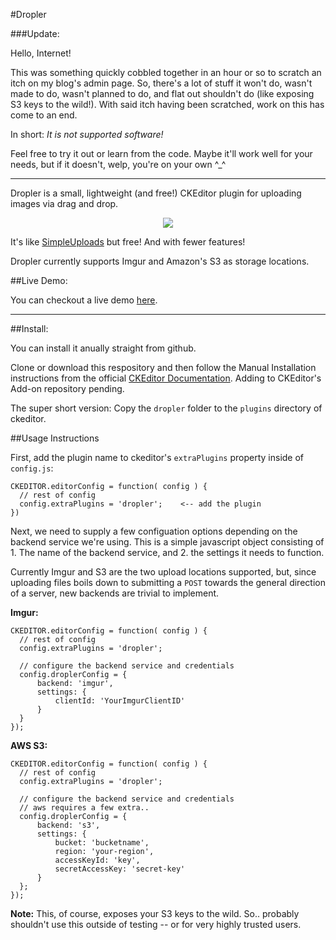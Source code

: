 #Dropler

###Update:

Hello, Internet! 

This was something quickly cobbled together in an hour or so to scratch an itch on my blog's admin page. So, there's a lot of stuff it won't do, wasn't made to do, wasn't planned to do, and flat out shouldn't do (like exposing S3 keys to the wild!). With said itch having been scratched, work on this has come to an end. 

In short: _It is not supported software!_

Feel free to try it out or learn from the code. Maybe it'll work well for your needs, but if it doesn't, welp, you're on your own ^_^

--------------

Dropler is a small, lightweight (and free!) CKEditor plugin for uploading images via drag and drop.  

<p align="center">
  <img src="https://cloud.githubusercontent.com/assets/1408720/7672034/0c3de41e-fcb2-11e4-96f5-06cabfd7845d.gif" />
</p> 

It's like [SimpleUploads](http://ckeditor.com/addon/simpleuploads) but free! And with fewer features! 

Dropler currently supports Imgur and Amazon's S3 as storage locations.  

##Live Demo:

You can checkout a live demo [here](http://chriskiehl.github.io/Dropler/).


--------

##Install: 

You can install it anually straight from github. 

Clone or download this respository and then follow the Manual Installation instructions from the official [CKEditor Documentation](http://docs.ckeditor.com/#!/guide/dev_plugins). Adding to CKEditor's Add-on repository pending. 

The super short version: Copy the `dropler` folder to the `plugins` directory of ckeditor. 

##Usage Instructions

First, add the plugin name to ckeditor's `extraPlugins` property inside of `config.js`:

    CKEDITOR.editorConfig = function( config ) {
      // rest of config
      config.extraPlugins = 'dropler';    <-- add the plugin
    })
    

Next, we need to supply a few configuation options depending on the backend service we're using. This is a simple javascript object consisting of 1. The name of the backend service, and 2. the settings it needs to function. 

Currently Imgur and S3 are the two upload locations supported, but, since uploading files boils down to submitting a `POST` towards the general direction of a server, new backends are trivial to implement. 

**Imgur:**

    CKEDITOR.editorConfig = function( config ) {
      // rest of config
      config.extraPlugins = 'dropler';
      
      // configure the backend service and credentials
      config.droplerConfig = {
          backend: 'imgur',
          settings: {
              clientId: 'YourImgurClientID'
          }
      }
    });
  
**AWS S3:**

    CKEDITOR.editorConfig = function( config ) {
      // rest of config
      config.extraPlugins = 'dropler';
      
      // configure the backend service and credentials
      // aws requires a few extra.. 
      config.droplerConfig = {
          backend: 's3',
          settings: {
              bucket: 'bucketname',
              region: 'your-region',
              accessKeyId: 'key',
              secretAccessKey: 'secret-key'
          }
      };
    }); 
  
**Note:** This, of course, exposes your S3 keys to the wild. So.. probably shouldn't use this outside of testing -- or for very highly trusted users. 



